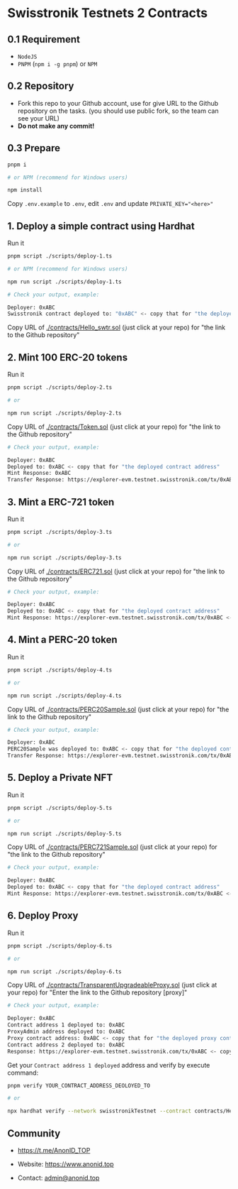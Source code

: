 # Swisstronik Testnets 2 Contracts

## 0.1 Requirement

- `NodeJS`
- `PNPM` (`npm i -g pnpm`) or `NPM`

## 0.2 Repository

- Fork this repo to your Github account, use for give URL to the Github repository on the tasks. (you should use public fork, so the team can see your URL)
- **Do not make any commit!**

## 0.3 Prepare

```bash
pnpm i

# or NPM (recommend for Windows users)

npm install
```

Copy `.env.example` to `.env`, edit `.env` and update `PRIVATE_KEY="<here>"`

## 1. Deploy a simple contract using Hardhat

Run it

```bash
pnpm script ./scripts/deploy-1.ts

# or NPM (recommend for Windows users)

npm run script ./scripts/deploy-1.ts
```

```bash
# Check your output, example:

Deployer: 0xABC
Swisstronik contract deployed to: "0xABC" <- copy that for "the deployed contract address"
```

Copy URL of [./contracts/Hello_swtr.sol](./contracts/Hello_swtr.sol) (just click at your repo) for "the link to the Github repository"

## 2. Mint 100 ERC-20 tokens

Run it

```bash
pnpm script ./scripts/deploy-2.ts

# or

npm run script ./scripts/deploy-2.ts
```

Copy URL of [./contracts/Token.sol](./contracts/Token.sol) (just click at your repo)  for "the link to the Github repository"

```bash
# Check your output, example:

Deployer: 0xABC
Deployed to: 0xABC <- copy that for "the deployed contract address"
Mint Response: 0xABC
Transfer Response: https://explorer-evm.testnet.swisstronik.com/tx/0xABC <- copy that for "the token transaction link"
```

## 3. Mint a ERC-721 token

Run it

```bash
pnpm script ./scripts/deploy-3.ts

# or

npm run script ./scripts/deploy-3.ts
```

Copy URL of [./contracts/ERC721.sol](./contracts/ERC721.sol) (just click at your repo) for "the link to the Github repository"

```bash
# Check your output, example:

Deployer: 0xABC
Deployed to: 0xABC <- copy that for "the deployed contract address"
Mint Response: https://explorer-evm.testnet.swisstronik.com/tx/0xABC <- copy that for URL
```

## 4. Mint a PERC-20 token

Run it

```bash
pnpm script ./scripts/deploy-4.ts

# or

npm run script ./scripts/deploy-4.ts
```

Copy URL of [./contracts/PERC20Sample.sol](./contracts/PERC20Sample.sol) (just click at your repo) for "the link to the Github repository"


```bash
# Check your output, example:

Deployer: 0xABC
PERC20Sample was deployed to: 0xABC <- copy that for "the deployed contract address"
Transfer Response: https://explorer-evm.testnet.swisstronik.com/tx/0xABC <- copy that for URL
```

## 5. Deploy a Private NFT

Run it

```bash
pnpm script ./scripts/deploy-5.ts

# or

npm run script ./scripts/deploy-5.ts
```

Copy URL of [./contracts/PERC721Sample.sol](./contracts/PERC721Sample.sol) (just click at your repo) for "the link to the Github repository"

```bash
# Check your output, example:

Deployer: 0xABC
Deployed to: 0xABC <- copy that for "the deployed contract address"
Mint Response: https://explorer-evm.testnet.swisstronik.com/tx/0xABC <- copy that for URL
```

## 6. Deploy Proxy

Run it

```bash
pnpm script ./scripts/deploy-6.ts

# or

npm run script ./scripts/deploy-6.ts
```

Copy URL of [./contracts/TransparentUpgradeableProxy.sol](./contracts/TransparentUpgradeableProxy.sol) (just click at your repo) for "Enter the link to the Github repository [proxy]"

```bash
# Check your output, example:

Deployer: 0xABC
Contract address 1 deployed to: 0xABC
ProxyAdmin address deployed to: 0xABC
Proxy contract address: 0xABC <- copy that for "the deployed proxy contract address"
Contract address 2 deployed to: 0xABC
Response: https://explorer-evm.testnet.swisstronik.com/tx/0xABC <- copy [ONLY HASH] (0x...) that for "the link to the contract implementation replacement transaction"
```

Get your `Contract address 1 deployed` address and verify by execute command:
```bash
pnpm verify YOUR_CONTRACT_ADDRESS_DEOLOYED_TO

# or

npx hardhat verify --network swisstronikTestnet --contract contracts/Hello_swtr.sol:Swisstronik YOUR_CONTRACT_ADDRESS_DEOLOYED_TO
```


## Community

- https://t.me/AnonID_TOP

- Website: https://www.anonid.top
- Contact: admin@anonid.top
